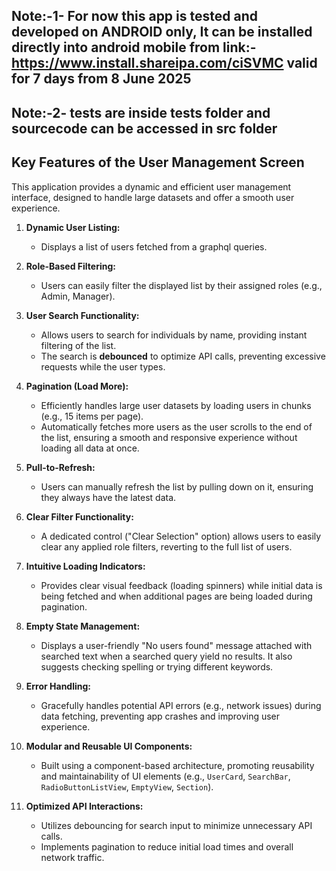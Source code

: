 ## Note:-1- **For now this app is tested and developed on ANDROID only, It can be installed directly into android mobile from link:- https://www.install.shareipa.com/ciSVMC valid for 7 days from 8 June 2025**

## Note:-2- tests are inside __tests__ folder and sourcecode can be accessed in src folder

## **Key Features of the User Management Screen**

This application provides a dynamic and efficient user management interface, designed to handle large datasets and offer a smooth user experience.

1.  **Dynamic User Listing:**
    * Displays a list of users fetched from a graphql queries.

2.  **Role-Based Filtering:**
    * Users can easily filter the displayed list by their assigned roles (e.g., Admin, Manager).

3.  **User Search Functionality:**
    * Allows users to search for individuals by name, providing instant filtering of the list.
    * The search is **debounced** to optimize API calls, preventing excessive requests while the user types.

4.  **Pagination (Load More):**
    * Efficiently handles large user datasets by loading users in chunks (e.g., 15 items per page).
    * Automatically fetches more users as the user scrolls to the end of the list, ensuring a smooth and responsive experience without loading all data at once.

5.  **Pull-to-Refresh:**
    * Users can manually refresh the list by pulling down on it, ensuring they always have the latest data.

6.  **Clear Filter Functionality:**
    * A dedicated control ("Clear Selection" option) allows users to easily clear any applied role filters, reverting to the full list of users.

7.  **Intuitive Loading Indicators:**
    * Provides clear visual feedback (loading spinners) while initial data is being fetched and when additional pages are being loaded during pagination.

8.  **Empty State Management:**
    * Displays a user-friendly "No users found" message attached with searched text when a searched query yield no results. It also suggests checking spelling or trying different keywords.

9.  **Error Handling:**
    * Gracefully handles potential API errors (e.g., network issues) during data fetching, preventing app crashes and improving user experience.

10. **Modular and Reusable UI Components:**
    * Built using a component-based architecture, promoting reusability and maintainability of UI elements (e.g., `UserCard`, `SearchBar`, `RadioButtonListView`, `EmptyView`, `Section`).

11. **Optimized API Interactions:**
    * Utilizes debouncing for search input to minimize unnecessary API calls.
    * Implements pagination to reduce initial load times and overall network traffic.

